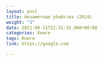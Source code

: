 ```yaml
---
layout: post
title: Незаметные убийства (2014)
weight: "3"
date: 2021-08-31T22:31:15.000+00:00
categories: Книги
tags: Книги
link: https://google.com

---
```

